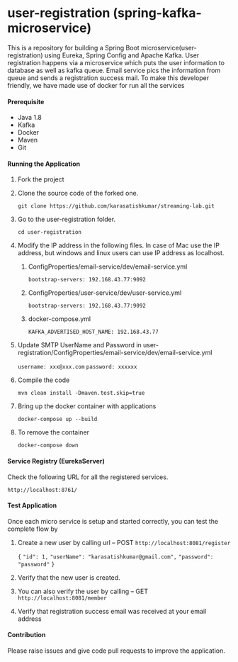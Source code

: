 # user-registration (spring-kafka-microservice)

This is a repository for building a Spring Boot microservice(user-registration) using Eureka, Spring Config and Apache Kafka.
User registration happens via a microservice which puts the user information to database as well as kafka queue. Email service pics the information from queue and sends a registration success mail.
To make this developer friendly, we have made use of docker for run all the services

#### Prerequisite

 - Java 1.8
 - Kafka
 - Docker
 - Maven
 - Git

#### Running the Application

1. Fork the project

1. Clone the source code of the forked one.

    `git clone https://github.com/karasatishkumar/streaming-lab.git`

2. Go to the user-registration folder.

    `cd user-registration`

3. Modify the IP address in the following files. In case of Mac use the IP address, but windows and linux users can use IP address as localhost.

    1. ConfigProperties/email-service/dev/email-service.yml

        `bootstrap-servers: 192.168.43.77:9092`

    2. ConfigProperties/user-service/dev/user-service.yml

        `bootstrap-servers: 192.168.43.77:9092`

    3. docker-compose.yml

        `KAFKA_ADVERTISED_HOST_NAME: 192.168.43.77`

4. Update SMTP UserName and Password in user-registration/ConfigProperties/email-service/dev/email-service.yml

    `username: xxx@xxx.com`
    `password: xxxxxx`

5. Compile the code

    `mvn clean install -Dmaven.test.skip=true`

6. Bring up the docker container with applications

    `docker-compose up --build`

7. To remove the container

    `docker-compose down`

#### Service Registry (EurekaServer)

Check the following URL for all the registered services.
 
  `http://localhost:8761/`

#### Test Application
Once each micro service is setup and started correctly, you can test the complete flow by
1. Create a new user by calling url – POST `http://localhost:8081/register`

    `{`
       `"id": 1,`
       `"userName": "karasatishkumar@gmail.com",`
       `"password": "password"`
     `}`

2. Verify that the new user is created.
3. You can also verify the user by calling – GET `http://localhost:8081/member`
4. Verify that registration success email was received at your email address

#### Contribution

Please raise issues and give code pull requests to improve the application.
